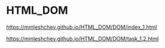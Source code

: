 # HTML_DOM

https://mmleshchev.github.io/HTML_DOM/DOM/index_1.html

https://mmleshchev.github.io/HTML_DOM/DOM/task_1.2.html
